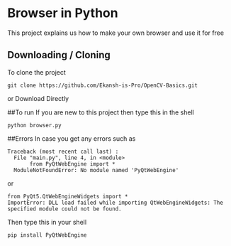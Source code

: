 # Browser in Python
This project explains us how to make your own browser and use it for free 

## Downloading / Cloning 

To clone the project 
```shell
git clone https://github.com/Ekansh-is-Pro/OpenCV-Basics.git
```
or Download Directly

##To run 
If you are new to this project then type this in the shell 
```shell
python browser.py
```
##Errors
In case you get any errors such as
```shell
Traceback (most recent call last) :
  File "main.py", line 4, in <module>
       from PyQtWebEngine import *
  ModuleNotFoundError: No module named 'PyQtWebEngine'
```
or 
```shell
from PyQt5.QtWebEngineWidgets import *
ImportError: DLL load failed while importing QtWebEngineWidgets: The specified module could not be found.
```
Then type this in your shell
```shell
pip install PyQtWebEngine
```
